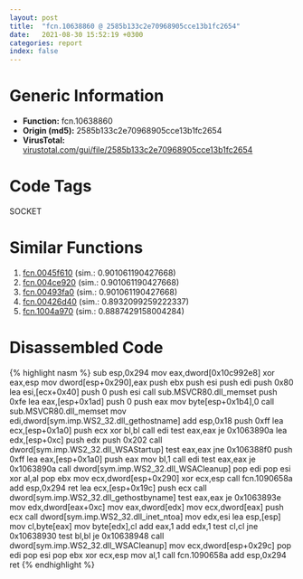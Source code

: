 ```yaml
---
layout: post
title:  "fcn.10638860 @ 2585b133c2e70968905cce13b1fc2654"
date:   2021-08-30 15:52:19 +0300
categories: report
index: false
---
```


# Generic Information
- **Function:** fcn.10638860
- **Origin (md5):** 2585b133c2e70968905cce13b1fc2654
- **VirusTotal:** [virustotal.com/gui/file/2585b133c2e70968905cce13b1fc2654][virustotal_ref]

# Code Tags
<span class="tag" id="SOCKET">SOCKET</span>


# Similar Functions

1. [fcn.0045f610][similar_1_ref] (sim.: 0.901061190427668)
2. [fcn.004ce920][similar_2_ref] (sim.: 0.901061190427668)
3. [fcn.00493fa0][similar_3_ref] (sim.: 0.901061190427668)
4. [fcn.00426d40][similar_4_ref] (sim.: 0.8932099259222337)
5. [fcn.1004a970][similar_5_ref] (sim.: 0.8887429158004284)


# Disassembled Code

{% highlight nasm %}
sub esp,0x294
mov eax,dword[0x10c992e8]
xor eax,esp
mov dword[esp+0x290],eax
push ebx
push esi
push edi
push 0x80
lea esi,[ecx+0x40]
push 0
push esi
call sub.MSVCR80.dll_memset
push 0xfe
lea eax,[esp+0x1ad]
push 0
push eax
mov byte[esp+0x1b4],0
call sub.MSVCR80.dll_memset
mov edi,dword[sym.imp.WS2_32.dll_gethostname]
add esp,0x18
push 0xff
lea ecx,[esp+0x1a0]
push ecx
xor bl,bl
call edi
test eax,eax
je 0x1063890a
lea edx,[esp+0xc]
push edx
push 0x202
call dword[sym.imp.WS2_32.dll_WSAStartup]
test eax,eax
jne 0x106388f0
push 0xff
lea eax,[esp+0x1a0]
push eax
mov bl,1
call edi
test eax,eax
je 0x1063890a
call dword[sym.imp.WS2_32.dll_WSACleanup]
pop edi
pop esi
xor al,al
pop ebx
mov ecx,dword[esp+0x290]
xor ecx,esp
call fcn.1090658a
add esp,0x294
ret
lea ecx,[esp+0x19c]
push ecx
call dword[sym.imp.WS2_32.dll_gethostbyname]
test eax,eax
je 0x1063893e
mov edx,dword[eax+0xc]
mov eax,dword[edx]
mov ecx,dword[eax]
push ecx
call dword[sym.imp.WS2_32.dll_inet_ntoa]
mov edx,esi
lea esp,[esp]
mov cl,byte[eax]
mov byte[edx],cl
add eax,1
add edx,1
test cl,cl
jne 0x10638930
test bl,bl
je 0x10638948
call dword[sym.imp.WS2_32.dll_WSACleanup]
mov ecx,dword[esp+0x29c]
pop edi
pop esi
pop ebx
xor ecx,esp
mov al,1
call fcn.1090658a
add esp,0x294
ret
{% endhighlight %}


[similar_1_ref]: /report/fcn.0045f610@289859175c221b107317af7727d26c17
[similar_2_ref]: /report/fcn.004ce920@279a61b1e76da49531f1f16fd1102a2d
[similar_3_ref]: /report/fcn.00493fa0@be7fba7cc724acf4ae2900d99e0fc9c3
[similar_4_ref]: /report/fcn.00426d40@1123b7aa5760238fe93045e585b8234c
[similar_5_ref]: /report/fcn.1004a970@2585b133c2e70968905cce13b1fc2654
[virustotal_ref]: https://www.virustotal.com/gui/file/2585b133c2e70968905cce13b1fc2654